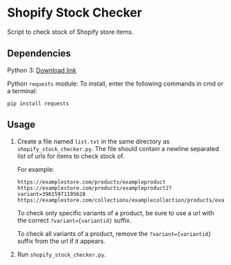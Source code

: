 # Shopify Stock Checker

Script to check stock of Shopify store items.

## Dependencies

Python 3: [Download link](https://www.python.org/downloads/)

Python `requests` module: To install, enter the following commands in cmd or a terminal:

```
pip install requests
```

## Usage

1. Create a file named `list.txt` in the same directory as `shopify_stock_checker.py`. The file should contain a newline separated list of urls for items to check stock of. 

    For example: 
    ```
    https://examplestore.com/products/exampleproduct
    https://examplestore.com/products/exampleproduct2?variant=39615971195628
    https://examplestore.com/collections/examplecollection/products/exampleproduct3
    ```

    To check only specific variants of a product, be sure to use a url with the correct `?variant={variantid}` suffix. 
    
    To check all variants of a product, remove the `?variant={variantid}` suffix from the url if it appears.

2. Run `shopify_stock_checker.py`.

